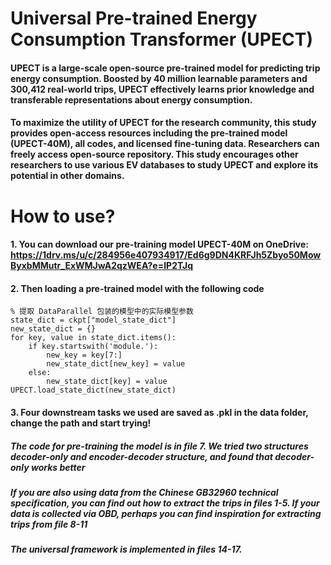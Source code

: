 # Universal Pre-trained Energy Consumption Transformer (UPECT)
#### UPECT is a large-scale open-source pre-trained model for predicting trip energy consumption. Boosted by 40 million learnable parameters and 300,412 real-world trips, UPECT effectively learns prior knowledge and transferable representations about energy consumption.
#### To maximize the utility of UPECT for the research community, this study provides open-access resources including the pre-trained model (UPECT-40M), all codes, and licensed fine-tuning data. Researchers can freely access open-source repository. This study encourages other researchers to use various EV databases to study UPECT and explore its potential in other domains.

# How to use?

#### 1. You can download our pre-training model UPECT-40M on OneDrive: https://1drv.ms/u/c/284956e407934917/Ed6g9DN4KRFJh5Zbyo50MowByxbMMutr_ExWMJwA2qzWEA?e=IP2TJq
#### 2. Then loading a pre-trained model with the following code
```ckpt = torch.load('11-pretrained_incremental_learning/model/UPECT_40M.pt')
% 提取 DataParallel 包装的模型中的实际模型参数
state_dict = ckpt["model_state_dict"]
new_state_dict = {}
for key, value in state_dict.items():
    if key.startswith('module.'):
        new_key = key[7:]  
        new_state_dict[new_key] = value
    else:
        new_state_dict[key] = value
UPECT.load_state_dict(new_state_dict)
```
#### 3. Four downstream tasks we used are saved as .pkl in the data folder, change the path and start trying!


##### The code for pre-training the model is in file 7. We tried two structures decoder-only and encoder-decoder structure, and found that decoder-only works better
##### If you are also using data from the Chinese GB32960 technical specification, you can find out how to extract the trips in files 1-5. If your data is collected via OBD, perhaps you can find inspiration for extracting trips from file 8-11
##### The universal framework is implemented in files 14-17.
